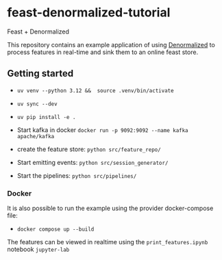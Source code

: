 # feast-denormalized-tutorial
Feast + Denormalized

This repository contains an example application of using [Denormalized](https://www.denormalized.io/) to process features in real-time and sink them to an online feast store.


## Getting started

- `uv venv --python 3.12 &&  source .venv/bin/activate`
- `uv sync --dev`
- `uv pip install -e .`


- Start kafka in docker `docker run -p 9092:9092 --name kafka apache/kafka`
- create the feature store: `python src/feature_repo/` 
- Start emitting events: `python src/session_generator/`
- Start the pipelines: `python src/pipelines/`

### Docker

It is also possible to run the example using the provider docker-compose file:

- `docker compose up --build`

The features can be viewed in realtime using the `print_features.ipynb` notebook
`jupyter-lab`

